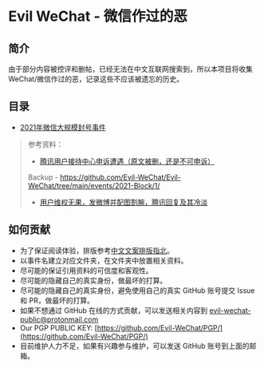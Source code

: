 # Evil WeChat - 微信作过的恶 

## 简介
由于部分内容被控评和删帖，已经无法在中文互联网搜索到，所以本项目将收集WeChat/微信作过的恶，记录这些不应该被遗忘的历史。

## 目录

- [2021年微信大规模封号事件](https://github.com/Evil-WeChat/Evil-WeChat/tree/main/events/2021-Block)
> 参考资料：
> - [腾讯用户接待中心申诉遭遇（原文被删，还是不可申诉）](https://zhuanlan.zhihu.com/p/368393106)
> 
> Backup - https://github.com/Evil-WeChat/Evil-WeChat/tree/main/events/2021-Block/1/
> - [用户维权无果，发微博并配图割腕，腾讯回复及其冷淡](https://github.com/Evil-WeChat/Evil-WeChat/tree/main/events/2021-Block/2/)


## 如何贡献
- 为了保证阅读体验，排版参考[中文文案排版指北](https://github.com/sparanoid/chinese-copywriting-guidelines)。
- 以事件名建立对应文件夹，在文件夹中放置相关资料。
- 尽可能的保证引用资料的可信度和客观性。
- 尽可能的隐藏自己的真实身份，做最坏的打算。
- 尽可能的隐藏自己的真实身份，避免使用自己的真实 GitHub 账号提交 Issue 和 PR，做最坏的打算。
- 如果不想通过 GitHub 在线的方式贡献，可以发送相关内容到 [evil-wechat-public@protonmail.com](evil-wechat-public@protonmail.com)
- Our PGP PUBLIC KEY: [https://github.com/Evil-WeChat/PGP/](https://github.com/Evil-WeChat/PGP/)
- 目前维护人力不足，如果有兴趣参与维护，可以发送 GitHub 账号到上面的邮箱。
